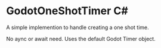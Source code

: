 # GodotOneShotTimer C#

A simple implemention to handle creating a one shot time. 

No aync or await need. Uses the default Godot Timer object.
